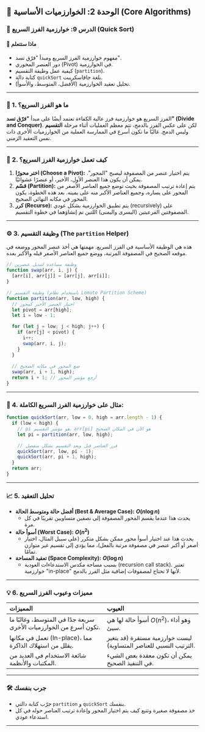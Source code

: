 ## 🧠 الوحدة 2: الخوارزميات الأساسية (Core Algorithms)

### 📘 الدرس 9: خوارزمية الفرز السريع (Quick Sort)

#### 🧠 **ماذا ستتعلم**
* مفهوم خوارزمية الفرز السريع ومبدأ "فرّق تسد".
* دور العنصر المحوري (Pivot) في الخوارزمية.
* كيفية عمل وظيفة التقسيم (`partition`).
* كتابة دالة `quickSort` بلغة جافاسكريبت.
* تحليل تعقيد الخوارزمية (الأفضل، المتوسط، والأسوأ).

---
### 📝 1. ما هو الفرز السريع؟
الفرز السريع هو خوارزمية فرز عالية الكفاءة تعتمد أيضًا على مبدأ **"فرّق تسد" (Divide and Conquer)**. لكن على عكس الفرز بالدمج، تتم معظم العمليات أثناء مرحلة **التقسيم** وليس الدمج. غالبًا ما تكون أسرع في الممارسة العملية من الخوارزميات الأخرى ذات نفس التعقيد الزمني.

---
### 👣 2. كيف تعمل خوارزمية الفرز السريع؟
1.  **اختر محورًا (Choose a Pivot):** يتم اختيار عنصر من المصفوفة ليصبح "المحور". يمكن أن يكون هذا العنصر الأول، الأخير، أو عنصرًا عشوائيًا.
2.  **قسّم (Partition):** يتم إعادة ترتيب المصفوفة بحيث توضع جميع العناصر الأصغر من المحور على يساره، وجميع العناصر الأكبر منه على يمينه. بعد هذه الخطوة، يكون المحور في مكانه النهائي الصحيح.
3.  **كرر (Recurse):** يتم تطبيق الخوارزمية بشكل عودي (recursively) على المصفوفتين الفرعيتين (اليسرى واليمنى) اللتين تم إنشاؤهما في خطوة التقسيم.

---
### ⚙️ 3. وظيفة التقسيم (The `partition` Helper)
هذه هي الوظيفة الأساسية في الفرز السريع. مهمتها هي أخذ عنصر المحور ووضعه في موقعه الصحيح في المصفوفة المرتبة، ووضع جميع العناصر الأصغر قبله والأكبر بعده.

```javascript
// وظيفة مساعدة لتبديل عنصرين
function swap(arr, i, j) {
  [arr[i], arr[j]] = [arr[j], arr[i]];
}

// وظيفة التقسيم (باستخدام نظام Lomuto Partition Scheme)
function partition(arr, low, high) {
  // اختيار العنصر الأخير كمحور
  let pivot = arr[high];
  let i = low - 1;

  for (let j = low; j < high; j++) {
    if (arr[j] < pivot) {
      i++;
      swap(arr, i, j);
    }
  }
  
  // ضع المحور في مكانه الصحيح
  swap(arr, i + 1, high);
  return i + 1; // أرجع مؤشر المحور
}
```

---
### 📝 4. مثال على خوارزمية الفرز السريع الكاملة:
```javascript
function quickSort(arr, low = 0, high = arr.length - 1) {
  if (low < high) {
    // pi هو مؤشر التقسيم، arr[pi] هو الآن في المكان الصحيح
    let pi = partition(arr, low, high);

    // فرز العناصر قبل وبعد التقسيم بشكل منفصل
    quickSort(arr, low, pi - 1);
    quickSort(arr, pi + 1, high);
  }
  return arr;
}
```

---
### 📈 5. تحليل التعقيد
* **أفضل حالة ومتوسط الحالة (Best & Average Case):** **$O(n \log n)$**
    * يحدث هذا عندما يقسم المحور المصفوفة إلى نصفين متساويين تقريبًا في كل مرة.
* **أسوأ حالة (Worst Case):** **$O(n^2)$**
    * يحدث هذا عند اختيار أسوأ محور ممكن بشكل متكرر (على سبيل المثال، اختيار أصغر أو أكبر عنصر في مصفوفة مرتبة بالفعل)، مما يؤدي إلى تقسيم غير متوازن تمامًا.
* **تعقيد المساحة (Space Complexity):** **$O(\log n)$**
    * بسبب مساحة مكدس الاستدعاءات العودية (recursion call stack). تعتبر خوارزمية "in-place" لأنها لا تحتاج لمصفوفات إضافية مثل الفرز بالدمج.

---
### 💡 6. مميزات وعيوب الفرز السريع

| المميزات | العيوب |
| :--- | :--- |
| سريعة جدًا في المتوسط، وغالبًا ما تكون أسرع من الخوارزميات الأخرى. | أسوأ حالة لها هي $O(n^2)$، وهو أداء سيئ. |
| تعمل في مكانها (In-place)، مما يقلل من استهلاك الذاكرة. | ليست خوارزمية مستقرة (قد يتغير الترتيب النسبي للعناصر المتساوية). |
| شائعة الاستخدام في العديد من المكتبات والأنظمة. | يمكن أن تكون معقدة بعض الشيء في التنفيذ الصحيح. |

---
### 🛠️ جرب بنفسك
* جرّب كتابة دالتي `partition` و `quickSort` بنفسك.
* خذ مصفوفة صغيرة وتتبع كيف يتم اختيار المحور وإعادة ترتيب العناصر حوله في كل استدعاء عودي.

---